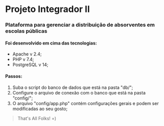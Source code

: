 # Projeto Integrador II

### Plataforma para gerenciar a distribuição de absorventes em escolas públicas

#### Foi desenvolvido em cima das tecnologias:

- Apache v 2.4;
- PHP v 7.4;
- PostgreSQL v 14;

#### Passos:

1. Suba o script do banco de dados que está na pasta "db/";
2. Configure o arquivo de conexão com o banco que está na pasta "config/";
3. O arquivo "config/app.php" contém configurações gerais e podem ser modificadas ao seu gosto;

> That's All Folks! =)